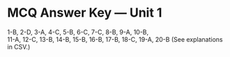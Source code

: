 # MCQ Answer Key — Unit 1
1-B, 2-D, 3-A, 4-C, 5-B, 6-C, 7-C, 8-B, 9-A, 10-B,  
11-A, 12-C, 13-B, 14-B, 15-B, 16-B, 17-B, 18-C, 19-A, 20-B
(See explanations in CSV.)
